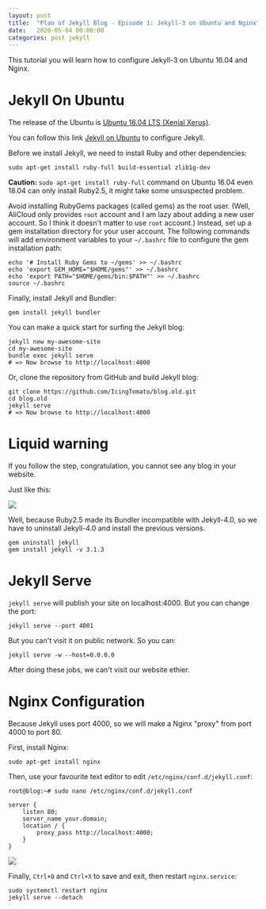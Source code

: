 ```yaml
---
layout: post
title:  "Plan of Jekyll Blog - Episode 1: Jekyll-3 on Ubuntu and Nginx"
date:   2020-05-04 00:00:00
categories: post jekyll
---
```


This tutorial you will learn how to configure Jekyll-3 on Ubuntu 16.04 and Nginx.

<!--more-->

# Jekyll On Ubuntu

The release of the Ubuntu is [Ubuntu 16.04 LTS (Xenial Xerus)](https://ubuntu.com/16-04).

You can follow this link [Jekyll on Ubuntu](https://jekyllrb.com/docs/installation/ubuntu/) to configure Jekyll.

Before we install Jekyll, we need to install Ruby and other dependencies:

```shell
sudo apt-get install ruby-full build-essential zlib1g-dev
```

<strong>Caution: </strong>`sudo apt-get install ruby-full` command on Ubuntu 16.04 even 18.04 can only install Ruby2.5, it might take some unsuspected problem.

Avoid installing RubyGems packages (called gems) as the root user. (Well, AliCloud only provides `root` account and I am lazy about adding a new user account. So I think it doesn't matter to use `root` account.) Instead, set up a gem installation directory for your user account. The following commands will add environment variables to your `~/.bashrc` file to configure the gem installation path:

```shell
echo '# Install Ruby Gems to ~/gems' >> ~/.bashrc
echo 'export GEM_HOME="$HOME/gems"' >> ~/.bashrc
echo 'export PATH="$HOME/gems/bin:$PATH"' >> ~/.bashrc
source ~/.bashrc
```

Finally, install Jekyll and Bundler:

```shell
gem install jekyll bundler
```

You can make a quick start for surfing the Jekyll blog:

```shell
jekyll new my-awesome-site
cd my-awesome-site
bundle exec jekyll serve
# => Now browse to http://localhost:4000
```

Or, clone the repository from GitHub and build Jekyll blog:

```shell
git clone https://github.com/IcingTomato/blog.old.git
cd blog.old
jekyll serve
# => Now browse to http://localhost:4000
```

# Liquid warning

If you follow the step, congratulation, you cannot see any blog in your website.

Just like this:

![](http://icing.fun/img/post/2020/05/04/unsuspected_error.jpg)

Well, because Ruby2.5 made its Bundler incompatible with Jekyll-4.0, so we have to uninstall Jekyll-4.0 and install the previous versions.

```shell
gem uninstall jekyll
gem install jekyll -v 3.1.3
```

# Jekyll Serve

`jekyll serve` will publish your site on localhost:4000. But you can change the port:

```shell
jekyll serve --port 4001
```

But you can't visit it on public network. So you can:

```shell
jekyll serve -w --host=0.0.0.0
```

After doing these jobs, we can't visit our website ethier.

# Nginx Configuration

Because Jekyll uses port 4000, so we will make a Nginx "proxy" from port 4000 to port 80.

First, install Nginx:

```shell
sudo apt-get install nginx
```

Then, use your favourite text editor to edit `/etc/nginx/conf.d/jekyll.conf`:

```shell
root@blog:~# sudo nano /etc/nginx/conf.d/jekyll.conf

server {
    listen 80;
    server_name your.domain;
    location / {
        proxy_pass http://localhost:4000;
    }
}
```

![](http://icing.fun/img/post/2020/05/04/your_domain.jpg)

Finally, `Ctrl+O` and `Ctrl+X` to save and exit, then restart `nginx.service`:

```shell
sudo systemctl restart nginx
jekyll serve --detach
```

